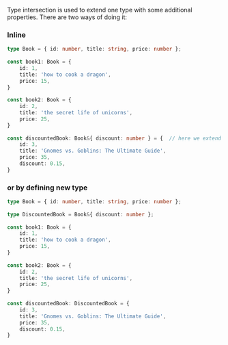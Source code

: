 Type intersection is used to extend one type with some additional properties. There are two ways of doing it:

### Inline

```ts
type Book = { id: number, title: string, price: number };  
  
const book1: Book = {  
    id: 1,  
    title: 'how to cook a dragon',  
    price: 15,  
}  
  
const book2: Book = {  
    id: 2,  
    title: 'the secret life of unicorns',  
    price: 25,  
}  
  
const discountedBook: Book&{ discount: number } = {  // here we extend the type
    id: 3,  
    title: 'Gnomes vs. Goblins: The Ultimate Guide',  
    price: 35,  
    discount: 0.15,  
}
```

### or by defining new type

```ts
type Book = { id: number, title: string, price: number };  
  
type DiscountedBook = Book&{ discount: number };  
  
const book1: Book = {  
    id: 1,  
    title: 'how to cook a dragon',  
    price: 15,  
}  
  
const book2: Book = {  
    id: 2,  
    title: 'the secret life of unicorns',  
    price: 25,  
}  
  
const discountedBook: DiscountedBook = {  
    id: 3,  
    title: 'Gnomes vs. Goblins: The Ultimate Guide',  
    price: 35,  
    discount: 0.15,  
}
```